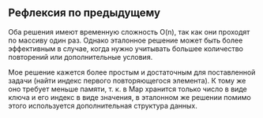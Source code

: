 ## Рефлексия по предыдущему

Оба решения имеют временную сложность O(n), 
так как они проходят по массиву один раз. 
Однако эталонное решение может быть более эффективным в 
случае, когда нужно учитывать большее количество повторений
или дополнительные условия.

Мое решение кажется более простым и достаточным для 
поставленной задачи (найти индекс первого повторяющегося элемента).
К тому же оно требует меньше памяти, т. к. в Map хранится
только число в виде ключа и его индекс в виде значения, в эталонном же решении помимо этого
используется дополнительная структура данных.
